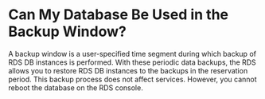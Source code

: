 # Can My Database Be Used in the Backup Window?<a name="rds_faq_0044"></a>

A backup window is a user-specified time segment during which backup of RDS DB instances is performed. With these periodic data backups, the RDS allows you to restore RDS DB instances to the backups in the reservation period. This backup process does not affect services. However, you cannot reboot the database on the RDS console.

